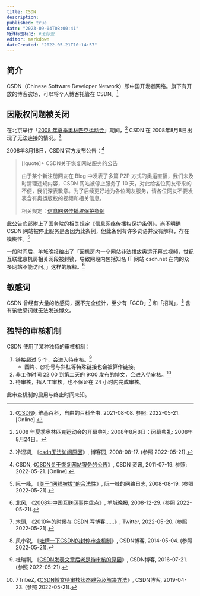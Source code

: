 ```yaml
---
title: CSDN
description:
published: true
date: "2023-09-04T08:00:41"
特殊标签标记: #无标签
editor: markdown
dateCreated: "2022-05-21T10:14:57"
---
```


## 简介

CSDN（Chinese Software Developer Network）即中国开发者网络。旗下有开放的博客农场，可以将个人博客托管在 CSDN。[^67002139]

[^67002139]: 《[CSDN](https://zh.wikipedia.org/w/index.php?title=CSDN&oldid=67002139)》, 维基百科，自由的百科全书. 2021-08-08. 参照: 2022-05-21. [Online].

## 因版权问题被关闭

在北京举行「[2008 年夏季奥林匹克运动会](/activities/2008年夏季奥林匹克运动会_北京.md)」期间，[^b08] CSDN 在 2008年8月8日出现了无法连接的情况。[^1613879]

[^b08]: 2008 年夏季奥林匹克运动会的开幕典礼: 2008年8月8日；闭幕典礼: 2008年8月24日。

[^1613879]: 冷涩凋, 《[csdn无法访问原因](https://web.archive.org/web/20100726002909/http://www.cnblogs.com/cbyvft/archive/2008/08/17/1613879.html)》, 博客园, 2008-08-17. (参照 2022-05-21).

2008年8月18日，CSDN 官方发布公告：[^118004]

[^118004]: CSDN, 《[CSDN关于恢复网站服务的公告](https://web.archive.org/web/20110719073030/http://news.csdn.net/n/20080818/118004.html)》, CSDN 资讯, 2011-07-19. 参照: 2022-05-21. [Online].

> [!quote]+ CSDN关于恢复网站服务的公告
>
> 由于某个新注册网友在 Blog 中发表了多篇 P2P 方式的奥运直播，我们未及时清理违规内容，CSDN 网站被停止服务了 10 天，对此给各位网友带来的不便，我们深表歉意。为了后续更好地为各位网友服务，请各位网友不要发表含有奥运版权的视频和相关信息。
>
> 相关规定：[信息网络传播权保护条例](/rule/国务院/信息网络传播权保护条例.md)

此公告底部附上了国务院的相关规定《信息网络传播权保护条例》，尚不明确 CSDN 网站被停止服务是否因为此条例，但此条例有许多词语并没有解释，存在模糊性。[^tlousc]

[^tlousc]: 阮一峰, 《[关于"网线被拔"的合法性](https://web.archive.org/web/20201029043147/http://www.ruanyifeng.com/blog/2008/08/the_legality_of_unplugging_server_cable.html)》, 阮一峰的网络日志, 2008-08-19. (参照 2022-05-21).

一段时间后，羊城晚报给出了「因机房内一个网站非法播放奥运开幕式视频，世纪互联北京机房相关网段被封锁，导致网段内包括知名 IT 网站 csdn.net 在内的众多网站不能访问。」这样的解释。[^373239]

[^373239]: 北风, 《[2008年中国互联网事件盘点](https://web.archive.org/web/20220521064934/http://www.jzrb.com/it/2008/200812/373239.shtml)》, 羊城晚报, 2008-12-29. (参照 2022-05-21).

## 敏感词

CSDN 曾经有大量的敏感词，据不完全统计，至少有「GCD」[^62167] 和「招聘」，[^K9BeG] 含有该敏感词就无法发送博文。

[^K9BeG]: 风小锐, 《[吐槽一下CSDN的封停审查机制](http://archiveiya74codqgiixo33q62qlrqtkgmcitqx5u2oeqnmn5bpcbiyd.onion/K9BeG "https://blog.csdn.net/game_fengxiaorui/article/details/25007315")》, CSDN博客, 2014-05-04. (参照 2022-05-21).

[^62167]: 木頭, 《[2010年的时候在 CSDN 写博客……](https://web.archive.org/web/20220521013452/https://twitter.com/tmutoo/status/1527621676212834304)》, Twitter, 2022-05-20. (参照 2022-05-21).

## 独特的审核机制

CSDN 使用了某种独特的审核机制：

1.  链接超过 5 个，会进入待审核。[^H6y32]
    +   图片、@符号与斜杠等特殊链接也会被算作链接。
2.  非工作时间 22:00 到第二天的 9:00 发布的博文，会进入待审核。[^IYYN0]
3.  待审核，指人工审核，也不保证在 24 小时内完成审核。

[^H6y32]: 杜瑞祺, 《[CSDN发表文章后老是待审核的原因](http://archiveiya74codqgiixo33q62qlrqtkgmcitqx5u2oeqnmn5bpcbiyd.onion/H6y32 "https://blog.csdn.net/duruiqi_fx/article/details/51975621")》, CSDN博客, 2016-07-21. (参照 2022-05-21).

[^IYYN0]: 7TribeZ, 《[CSDN博文待审核状态避免及解决方法](http://archiveiya74codqgiixo33q62qlrqtkgmcitqx5u2oeqnmn5bpcbiyd.onion/IYYN0 "https://blog.csdn.net/wildand/article/details/89465359")》, CSDN博客, 2019-04-23. (参照 2022-05-21).

此审查机制的启用与终止时间未知。

